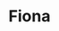 ---
home: true
title: Fiona
icon: home
heroImage: /logo.png
bgImage: /seacover.JPG
bgImageDark: /seacover.JPG
heroFullScreen: true
bgImageStyle:
    background-attachment: fixed
heroText: Fiona的生活
tagline: 英语｜编程｜旅行｜摄影
actions:
    - text: 过去
      link: /zh/memoirs.html
      type: primary

    - text: 未来
      link: /
  
highlights:
    - header: 每一天都在旅行
      image: #
      bgImage: /seacover.JPG
      bgImageDark: /seacover.JPG
      heroFullScreen: true
      highlights: 
          - title: 遇见
          - title: 未来如期进行

    - header: 享受生活 从不错过
      description: 喜欢的事物一次一点点
      image: #
      bgImage: /seacover.JPG
      bgImageDark: /seacover.JPG
      bgImageStyle:
          background-repeat: repeat
          background-size: initial
      features:
          - title: 西安
            icon: haixian
            details: 古迹｜美食｜潮流
            link: #

          - title: 厦门
            icon: haitan
            details: 植物｜建筑｜海鲜
            link: #
          
          - title: 三亚
            icon: haibin
            details: 冲浪｜桨板｜甜食杂粮
            link: #

    - header: 记录美好瞬间
      description: 留下永恒的美
      image: #
      bgImage: /seacover.JPG
      bgImageDark: /seacover.JPG
      highlights:
          - title: 风景
            icon:
            details: 绿意｜绚烂的颜色｜黑白
            link: #

          - title: 街拍
            icon:
            details: 车来车往｜街边小店｜熙熙攘攘
            link: #
          
          - title: 静态建筑
            icon:
            details: 生活化场景｜另类建筑
            link: #
          
          - title: 人们
            icon:
            details: 抓拍｜匆忙过客｜美丽的人
            link: #
---